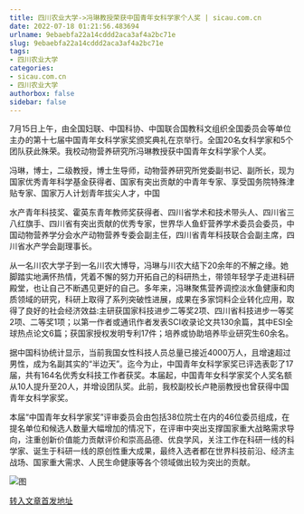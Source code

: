 ```yaml
---
title: 四川农业大学->冯琳教授荣获中国青年女科学家个人奖 | sicau.com.cn
date: 2022-07-18 01:21:56.483694
urlname: 9ebaebfa22a14cddd2aca3af4a2bc71e
slug: 9ebaebfa22a14cddd2aca3af4a2bc71e
tags: 
- 四川农业大学
categories:
- sicau.com.cn
- 四川农业大学
authorbox: false
sidebar: false
---
```

7月15日上午，由全国妇联、中国科协、中国联合国教科文组织全国委员会等单位主办的第十七届中国青年女科学家奖颁奖典礼在京举行。全国20名女科学家和5个团队获此殊荣。我校动物营养研究所冯琳教授获中国青年女科学家个人奖。

冯琳，博士，二级教授，博士生导师，动物营养研究所党委副书记、副所长，现为国家优秀青年科学基金获得者、国家有突出贡献的中青年专家、享受国务院特殊津贴专家、国家万人计划青年拔尖人才，中国
<!--more-->
水产青年科技奖、霍英东青年教师奖获得者、四川省学术和技术带头人、四川省三八红旗手、四川省有突出贡献的优秀专家，世界华人鱼虾营养学术委员会委员，中国动物营养学分会水产动物营养专委会副主任，四川省青年科技联合会副主席，四川省水产学会副理事长。

从一名川农大学子到一名川农大博导，冯琳与川农大结下20余年的不解之缘。她脚踏实地满怀热情，凭着不懈的努力开拓自己的科研热土，带领年轻学子走进科研殿堂，也让自己不断遇见更好的自己。多年来，冯琳聚焦营养调控淡水鱼健康和肉质领域的研究，科研上取得了系列突破性进展，成果在多家饲料企业转化应用，取得了良好的社会经济效益:主研获国家科技进步二等奖2项、四川省科技进步一等奖2项、二等奖1项；以第一作者或通讯作者发表SCI收录论文共130余篇，其中ESI全球热点论文6篇；获国家授权发明专利17件；培养或协助培养毕业研究生60余名。

据中国科协统计显示，当前我国女性科技人员总量已接近4000万人，且增速超过男性，成为名副其实的“半边天”。迄今为止，中国青年女科学家奖已评选表彰了17届，共有164名优秀女科技工作者获奖。本届起，中国青年女科学家奖个人奖名额从10人提升至20人，并增设团队奖。此前，我校副校长卢艳丽教授也曾获得中国青年女科学家奖。

本届“中国青年女科学家奖”评审委员会由包括38位院士在内的46位委员组成，在提名单位和候选人数量大幅增加的情况下，在评审中突出支撑国家重大战略需求导向，注重创新价值能力贡献评价和崇高品德、优良学风，关注工作在科研一线的科学家、诞生于科研一线的原创性重大成果，最终入选者都在世界科技前沿、经济主战场、国家重大需求、人民生命健康等各个领域做出较为突出的贡献。

![图](https://news.sicau.edu.cn/__local/1/5C/B7/024637A29FF0679EE5DE2041945_156C541D_3B03C.jpg)

[转入文章首发地址](https://news.sicau.edu.cn/info/1135/68857.htm)